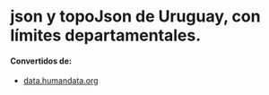 
json y topoJson de Uruguay, con límites departamentales.
========

#### Convertidos de: ####

* [data.humandata.org](https://data.humdata.org/dataset/uruguay-administrative-level-0-boundaries)
